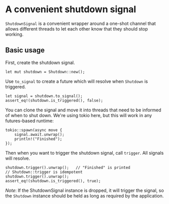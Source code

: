 # A convenient shutdown signal

`ShutdownSignal` is a convenient wrapper around a one-shot channel that allows different threads to let each other know
that they should stop working.

## Basic usage

First, create the shutdown signal.

    let mut shutdown = Shutdown::new();

Use `to_signal` to create a future which will resolve when `Shutdown` is triggered.

    let signal = shutdown.to_signal();
    assert_eq!(shutdown.is_triggered(), false);

You can clone the signal and move it into threads that need to be informed of when to shut down. We're using tokio here,
but this will work in any futures-based runtime:

    tokio::spawn(async move { 
        signal.await.unwrap(); 
        println!("Finished");    
    });

Then when you want to trigger the shutdown signal, call `trigger`. All signals will resolve.

    shutdown.trigger().unwrap();   // "Finished" is printed
    // Shutdown::trigger is idempotent
    shutdown.trigger().unwrap();
    assert_eq!(shutdown.is_triggered(), true);

_Note_: If the ShutdownSignal instance is dropped, it will trigger the signal, so the `Shutdown` instance should be held
as long as required by the application.
